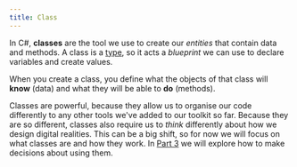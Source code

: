 ```yaml
---
title: Class
---
```


In C#, **classes** are the tool we use to create our *entities* that contain data and methods.
A class is a [type](../../../../part-2-organised-code/3-structuring-data/1-concepts/03-01-struct), so it acts a *blueprint* we can use to declare variables and create values.

When you create a class, you define what the objects of that class will **know** (data) and what they will be able to **do** (methods).



Classes are powerful, because they allow us to organise our code differently to any other tools we've added to our toolkit so far.
Because they are so different, classes also require us to *think* differently about how we design digital realities.
This can be a big shift, so for now we will focus on what classes are and how they work.
In [Part 3](../../../../part-3-programs-as-concepts/00-part-3-programs-as-concepts) we will explore how to make decisions about using them.

